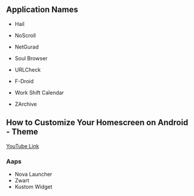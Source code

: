 ## Application Names

- Hail
- NoScroll
- NetGurad
- Soul Browser
- URLCheck
- F-Droid
- Work Shift Calendar

- ZArchive

## How to Customize Your Homescreen on Android - Theme
[YouTube Link](https://youtu.be/D5Vjo2rwbV8?si=Se_E7VUIpKuSP-hD)

### Aaps
- Nova Launcher
- Zwart
- Kustom Widget
